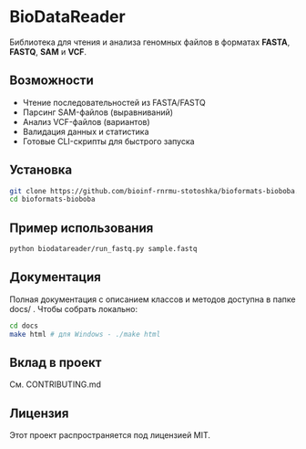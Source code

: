 # BioDataReader

Библиотека для чтения и анализа геномных файлов в форматах **FASTA**, **FASTQ**, **SAM** и **VCF**.

## Возможности

- Чтение последовательностей из FASTA/FASTQ
- Парсинг SAM-файлов (выравниваний)
- Анализ VCF-файлов (вариантов)
- Валидация данных и статистика
- Готовые CLI-скрипты для быстрого запуска

## Установка

```bash
git clone https://github.com/bioinf-rnrmu-stotoshka/bioformats-bioboba.git
cd bioformats-bioboba
```


## Пример использования
```bash
python biodatareader/run_fastq.py sample.fastq
```


## Документация
Полная документация с описанием классов и методов доступна в папке docs/ .
Чтобы собрать локально:

```bash
cd docs
make html # для Windows - ./make html
```


## Вклад в проект
См. CONTRIBUTING.md

## Лицензия

Этот проект распространяется под лицензией MIT.
